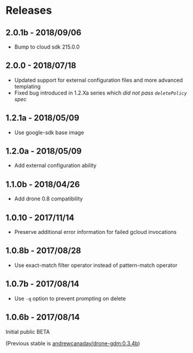 Releases
========

2.0.1b - 2018/09/06
-------------------
 - Bump to cloud sdk 215.0.0

2.0.0 - 2018/07/18
------------------
 - Updated support for external configuration files and more advanced templating
 - Fixed bug introduced in 1.2.Xa series which _did not pass `deletePolicy` spec_

1.2.1a - 2018/05/09
-------------------
 - Use google-sdk base image

1.2.0a - 2018/05/09
-------------------
 - Add external configuration ability

1.1.0b - 2018/04/26
-------------------
 - Add drone 0.8 compatibility

1.0.10 - 2017/11/14
-------------------
 - Preserve additional error information for failed gcloud invocations

1.0.8b - 2017/08/28
-------------------
 - Use exact-match filter operator instead of pattern-match operator

1.0.7b - 2017/08/14
-------------------
 - Use `-q` option to prevent prompting on delete

1.0.6b - 2017/08/14
-------------------
Initial public BETA

(Previous stable is [andrewcanaday/drone-gdm:0.3.4b](https://hub.docker.com/r/andrewcanaday/drone-gdm/tags/))

